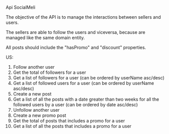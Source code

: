 Api SocialMeli

The objective of the API is to manage the interactions between sellers and users.

The sellers are able to follow the users and viceversa, because are managed like the same domain entity.

All posts should include the "hasPromo" and "discount" properties.

US:
1) Follow another user
2) Get the total of followers for a user
3) Get a list of followers for a user (can be ordered by userName asc/desc)
4) Get a list of followed users for a user (can be ordered by userName asc/desc)
5) Create a new post
6) Get a list of all the posts with a date greater than two weeks for all the followed users by a user (can be ordered by date asc/desc)
7) Unfollow another user
8) Create a new promo post
9) Get the total of posts that includes a promo for a user
10) Get a list of all the posts that includes a promo for a user